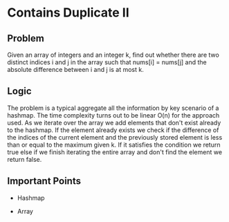 # Contains Duplicate II

## Problem

Given an array of integers and an integer k, find out whether there are two distinct indices i and j in the array such that nums[i] = nums[j] and the absolute difference between i and j is at most k.

## Logic

The problem is a typical aggregate all the information by key scenario of a hashmap. The time complexity turns out to be linear O(n) for the approach used. As we iterate over the array we add elements that don't exist already to the hashmap. If the element already exists we check if the difference of the indices of the current element and the previously stored element is less than or equal to the maximum given k. If it satisfies the condition we return true else if we finish iterating the entire array and don't find the element we return false.

## Important Points

- Hashmap

- Array